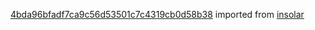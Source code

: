 [4bda96bfadf7ca9c56d53501c7c4319cb0d58b38](https://github.com/insolar/insolar/commit/4bda96bfadf7ca9c56d53501c7c4319cb0d58b38) imported from [insolar](https://github.com/insolar/insolar)
